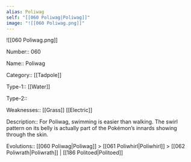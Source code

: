 ```yaml
---
alias: Poliwag
self: "[[060 Poliwag|Poliwag]]"
image: "![[060 Poliwag.png]]"
---
```


![[060 Poliwag.png]]

Number:: 060

Name:: Poliwag

Category:: [[Tadpole]]

Type-1:: [[Water]]

Type-2:: 

Weaknesses:: [[Grass]] [[Electric]]

Description:: For Poliwag, swimming is easier than walking. The swirl pattern on its belly is actually part of the Pokémon’s innards showing through the skin.

Evolutions:: [[060 Poliwag|Poliwag]] > [[061 Poliwhirl|Poliwhirl]] > [[062 Poliwrath|Poliwrath]] | [[186 Politoed|Politoed]]